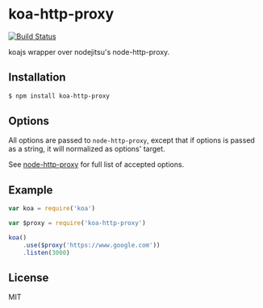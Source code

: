 
# koa-http-proxy

[![Build Status](https://travis-ci.org/ming-codes/koa-http-proxy.svg?branch=master)](https://travis-ci.org/ming-codes/koa-http-proxy)

koajs wrapper over nodejitsu's node-http-proxy.

## Installation

```bash
$ npm install koa-http-proxy
```

## Options

All options are passed to `node-http-proxy`, except that if options is passed
as a string, it will normalized as options' target.

See [node-http-proxy](https://github.com/nodejitsu/node-http-proxy#options) for full list of
accepted options.


## Example

```js
var koa = require('koa')

var $proxy = require('koa-http-proxy')

koa()
    .use($proxy('https://www.google.com'))
    .listen(3000)

```

## License

MIT
